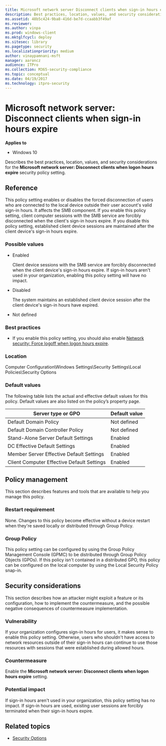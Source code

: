 ```yaml
---
title: Microsoft network server Disconnect clients when sign-in hours expire (Windows 10)
description: Best practices, location, values, and security considerations for the policy setting, Microsoft network server Disconnect clients when sign-in hours expire.
ms.assetid: 48b5c424-9ba8-416d-be7d-ccaabb3f49af
ms.reviewer: 
ms.author: vinpa
ms.prod: windows-client
ms.mktglfcycl: deploy
ms.sitesec: library
ms.pagetype: security
ms.localizationpriority: medium
author: vinaypamnani-msft
manager: aaroncz
audience: ITPro
ms.collection: M365-security-compliance
ms.topic: conceptual
ms.date: 04/19/2017
ms.technology: itpro-security
---
```


# Microsoft network server: Disconnect clients when sign-in hours expire

**Applies to**
-   Windows 10

Describes the best practices, location, values, and security considerations for the **Microsoft network server: Disconnect clients when logon hours expire** security policy setting.

## Reference

This policy setting enables or disables the forced disconnection of users who are connected to the local device outside their user account's valid sign-in hours. It affects the SMB component. If you enable this policy setting, client computer sessions with the SMB service are forcibly disconnected when the client's sign-in hours expire. If you disable this policy setting, established client device sessions are maintained after the client device's sign-in hours expire.

### Possible values

-   Enabled

    Client device sessions with the SMB service are forcibly disconnected when the client device's sign-in hours expire. If sign-in hours aren't used in your organization, enabling this policy setting will have no impact.

-   Disabled

    The system maintains an established client device session after the client device's sign-in hours have expired.

-   Not defined

### Best practices

-   If you enable this policy setting, you should also enable [Network security: Force logoff when logon hours expire](network-security-force-logoff-when-logon-hours-expire.md).

### Location

Computer Configuration\\Windows Settings\\Security Settings\\Local Policies\\Security Options

### Default values

The following table lists the actual and effective default values for this policy. Default values are also listed on the policy’s property page.

| Server type or GPO | Default value |
| - | - |
| Default Domain Policy| Not defined| 
| Default Domain Controller Policy | Not defined| 
| Stand-Alone Server Default Settings | Enabled| 
| DC Effective Default Settings| Enabled |
| Member Server Effective Default Settings| Enabled| 
| Client Computer Effective Default Settings | Enabled| 
 
## Policy management

This section describes features and tools that are available to help you manage this policy.

### Restart requirement

None. Changes to this policy become effective without a device restart when they're saved locally or distributed through Group Policy.

### Group Policy

This policy setting can be configured by using the Group Policy Management Console (GPMC) to be distributed through Group Policy Objects (GPOs). If this policy isn't contained in a distributed GPO, this policy can be configured on the local computer by using the Local Security Policy snap-in.

## Security considerations

This section describes how an attacker might exploit a feature or its configuration, how to implement the countermeasure, and the possible negative consequences of countermeasure implementation.

### Vulnerability

If your organization configures sign-in hours for users, it makes sense to enable this policy setting. Otherwise, users who shouldn't have access to network resources outside of their sign-in hours can continue to use those resources with sessions that were established during allowed hours.

### Countermeasure

Enable the **Microsoft network server: Disconnect clients when logon hours expire** setting.

### Potential impact

If sign-in hours aren't used in your organization, this policy setting has no impact. If sign-in hours are used, existing user sessions are forcibly terminated when their sign-in hours expire.

## Related topics

- [Security Options](security-options.md)
